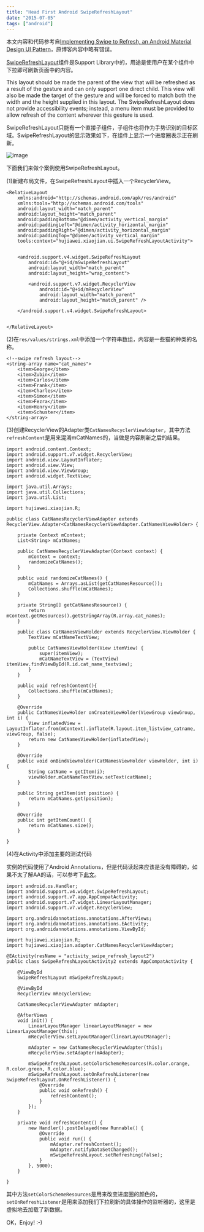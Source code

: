 ```yaml
---
title: "Head First Android SwipeRefreshLayout"
date: "2015-07-05"
tags: ["android"]
---
```

本文内容和代码参考自[Implementing Swipe to Refresh, an Android Material Design UI Pattern](https://www.bignerdranch.com/blog/implementing-swipe-to-refresh/)，原博客内容中略有错误。 <!--more-->

[SwipeRefreshLayout](https://developer.android.com/reference/android/support/v4/widget/SwipeRefreshLayout.html)组件是Support Library中的，用途是使用户在某个组件中下拉即可刷新页面中的内容。

This layout should be made the parent of the view that will be refreshed as a result of the gesture and can only support one direct child. This view will also be made the target of the gesture and will be forced to match both the width and the height supplied in this layout. The SwipeRefreshLayout does not provide accessibility events; instead, a menu item must be provided to allow refresh of the content wherever this gesture is used.

SwipeRefreshLayout只能有一个直接子组件，子组件也将作为手势识别的目标区域。SwipeRefreshLayout的显示效果如下，在组件上显示一个进度圈表示正在刷新。

![image](/images/swiperefreshlayout.png)

下面我们来做个案例使用SwipeRefreshLayout。

(1)新建布局文件，在SwipeRefreshLayout中插入一个RecyclerView。

```
<RelativeLayout
    xmlns:android="http://schemas.android.com/apk/res/android"
    xmlns:tools="http://schemas.android.com/tools"
    android:layout_width="match_parent"
    android:layout_height="match_parent"
    android:paddingBottom="@dimen/activity_vertical_margin"
    android:paddingLeft="@dimen/activity_horizontal_margin"
    android:paddingRight="@dimen/activity_horizontal_margin"
    android:paddingTop="@dimen/activity_vertical_margin"
    tools:context="hujiawei.xiaojian.ui.SwipeRefreshLayoutActivity">


    <android.support.v4.widget.SwipeRefreshLayout
        android:id="@+id/mSwipeRefreshLayout"
        android:layout_width="match_parent"
        android:layout_height="wrap_content">

        <android.support.v7.widget.RecyclerView
            android:id="@+id/mRecyclerView"
            android:layout_width="match_parent"
            android:layout_height="match_parent" />

    </android.support.v4.widget.SwipeRefreshLayout>


</RelativeLayout>
```

(2)在`res/values/strings.xml`中添加一个字符串数组，内容是一些猫的种类的名称。

```
<!--swipe refresh layout-->
<string-array name="cat_names">
    <item>George</item>
    <item>Zubin</item>
    <item>Carlos</item>
    <item>Frank</item>
    <item>Charles</item>
    <item>Simon</item>
    <item>Fezra</item>
    <item>Henry</item>
    <item>Schuster</item>
</string-array>
```

(3)创建RecyclerView的Adapter类`CatNamesRecyclerViewAdapter`，其中方法`refreshContent`是用来混淆mCatNames的，当做是内容刷新之后的结果。

```
import android.content.Context;
import android.support.v7.widget.RecyclerView;
import android.view.LayoutInflater;
import android.view.View;
import android.view.ViewGroup;
import android.widget.TextView;

import java.util.Arrays;
import java.util.Collections;
import java.util.List;

import hujiawei.xiaojian.R;

public class CatNamesRecyclerViewAdapter extends RecyclerView.Adapter<CatNamesRecyclerViewAdapter.CatNamesViewHolder> {

    private Context mContext;
    List<String> mCatNames;

    public CatNamesRecyclerViewAdapter(Context context) {
        mContext = context;
        randomizeCatNames();
    }

    public void randomizeCatNames() {
        mCatNames = Arrays.asList(getCatNamesResource());
        Collections.shuffle(mCatNames);
    }

    private String[] getCatNamesResource() {
        return mContext.getResources().getStringArray(R.array.cat_names);
    }

    public class CatNamesViewHolder extends RecyclerView.ViewHolder {
        TextView mCatNameTextView;

        public CatNamesViewHolder(View itemView) {
            super(itemView);
            mCatNameTextView = (TextView) itemView.findViewById(R.id.cat_name_textview);
        }
    }

    public void refreshContent(){
        Collections.shuffle(mCatNames);
    }

    @Override
    public CatNamesViewHolder onCreateViewHolder(ViewGroup viewGroup, int i) {
        View inflatedView = LayoutInflater.from(mContext).inflate(R.layout.item_listview_catname, viewGroup, false);
        return new CatNamesViewHolder(inflatedView);
    }

    @Override
    public void onBindViewHolder(CatNamesViewHolder viewHolder, int i) {
        String catName = getItem(i);
        viewHolder.mCatNameTextView.setText(catName);
    }

    public String getItem(int position) {
        return mCatNames.get(position);
    }

    @Override
    public int getItemCount() {
        return mCatNames.size();
    }

}
```

(4)在Activity中添加主要的测试代码

实例的代码使用了Android Annotations，但是代码读起来应该是没有障碍的，如果不太了解AA的话，可以参考下[此文](/blog/2015/05/31/android-annotations/)。

```
import android.os.Handler;
import android.support.v4.widget.SwipeRefreshLayout;
import android.support.v7.app.AppCompatActivity;
import android.support.v7.widget.LinearLayoutManager;
import android.support.v7.widget.RecyclerView;

import org.androidannotations.annotations.AfterViews;
import org.androidannotations.annotations.EActivity;
import org.androidannotations.annotations.ViewById;

import hujiawei.xiaojian.R;
import hujiawei.xiaojian.adapter.CatNamesRecyclerViewAdapter;

@EActivity(resName = "activity_swipe_refresh_layout2")
public class SwipeRefreshLayoutActivity2 extends AppCompatActivity {

    @ViewById
    SwipeRefreshLayout mSwipeRefreshLayout;

    @ViewById
    RecyclerView mRecyclerView;

    CatNamesRecyclerViewAdapter mAdapter;

    @AfterViews
    void init() {
        LinearLayoutManager linearLayoutManager = new LinearLayoutManager(this);
        mRecyclerView.setLayoutManager(linearLayoutManager);

        mAdapter = new CatNamesRecyclerViewAdapter(this);
        mRecyclerView.setAdapter(mAdapter);

        mSwipeRefreshLayout.setColorSchemeResources(R.color.orange, R.color.green, R.color.blue);
        mSwipeRefreshLayout.setOnRefreshListener(new SwipeRefreshLayout.OnRefreshListener() {
            @Override
            public void onRefresh() {
                refreshContent();
            }
        });
    }

    private void refreshContent() {
        new Handler().postDelayed(new Runnable() {
            @Override
            public void run() {
                mAdapter.refreshContent();
                mAdapter.notifyDataSetChanged();
                mSwipeRefreshLayout.setRefreshing(false);
            }
        }, 5000);
    }

}
```

其中方法`setColorSchemeResources`是用来改变进度圈的颜色的，`setOnRefreshListener`是用来添加我们下拉刷新的具体操作的监听器的，这里是虚拟地去加载了新数据。

OK，Enjoy! :-)
